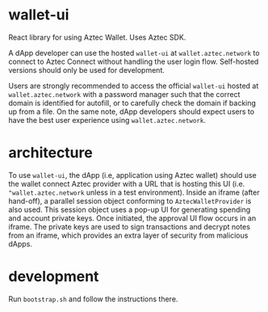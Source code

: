 # wallet-ui

React library for using Aztec Wallet. Uses Aztec SDK.

A dApp developer can use the hosted `wallet-ui` at `wallet.aztec.network` to connect to Aztec Connect without handling the user login flow. Self-hosted versions should only be used for development.

Users are strongly recommended to access the official `wallet-ui` hosted at `wallet.aztec.network` with a password manager such that the correct domain is identified for autofill, or to carefully check the domain if backing up from a file. On the same note, dApp developers should expect users to have the best user experience using `wallet.aztec.network`.

# architecture

To use `wallet-ui`, the dApp (i.e, application using Aztec wallet) should use the wallet connect Aztec provider with a URL that is hosting this UI (i.e. `"wallet.aztec.network` unless in a test environment). Inside an iframe (after hand-off), a parallel session object conforming to `AztecWalletProvider` is also used. This session object uses a pop-up UI for generating spending and account private keys. Once initiated, the approval UI flow occurs in an iframe. The private keys are used to sign transactions and decrypt notes from an iframe, which provides an extra layer of security from malicious dApps.

# development

Run `bootstrap.sh` and follow the instructions there.
